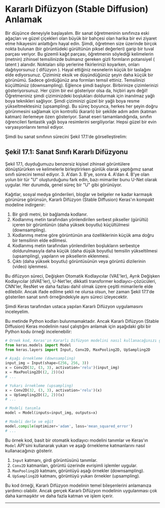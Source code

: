 # Kararlı Difüzyon (Stable Diffusion) Anlamak

Bir düşünce deneyiyle başlayalım. Bir sanat öğretmeninin sınıfınıza eski ağaçları ve güzel çiçekleri olan büyük bir bahçesi olan harika bir evi ziyaret etme hikayesini anlattığını hayal edin. Şimdi, öğretmen size üzerinde birçok nokta bulunan (bir görüntüdeki gürültünün piksel değerleri) garip bir tuval parçası veriyor. Bu gizemli kağıt parçası, öğretmenin söylediği kelimelerin (metnin) zihinsel temsilinizde bulmanız gereken gizli formların potansiyel ( latent ) alanıdır. Noktaları silip yerlerine fikirlerinizi koyarken, onları dağıtıyorsunuz ( difüzyon ). Hayal ettiğiniz nesnelerin küçük bir taslağını elde ediyorsunuz. Çiziminiz eksik ve düşündüğünüz şeyin daha küçük bir görünümü. Sadece gördüğünüz ana formları temsil ettiniz. Temsilinizi küçülttünüz (downsampling). Eğlence şimdi başlıyor. Birbirinize çizimlerinizi gösteriyorsunuz. Her çizim bir evi gösteriyor olsa da, hiçbiri aynı değil! Öğretmeniniz şimdi çiziminizdeki boşlukları doldurmak için inanılmaz yağlı boya teknikleri sağlıyor. Şimdi çiziminizi güzel bir yağlı boya resme yükseltmektesiniz (upsampling). Bu süreç boyunca, herkes her şeyin doğru görünmesini sağlamak için kontrollü (kararlı) bir şekilde adım adım (katman katman) ilerlemeye özen gösteriyor. Sanat eseri tamamlandığında, sınıfın öğrencileri fantastik yağlı boya resimlerini sergiliyorlar. Hepsi güzel bir evin varyasyonlarını temsil ediyor.

Şimdi bu sanat sınıfının sürecini Şekil 17.1'de görselleştirelim:

## Şekil 17.1: Sanat Sınıfı Kararlı Difüzyonu

Şekil 17.1, duyduğumuzu benzersiz kişisel zihinsel görüntülere dönüştürürken ve kelimelerle birleştirirken günlük olarak yaptığımız sanat sınıfı sürecini temsil ediyor. 3. A'dan 3. B'ye, sonra 4. A'dan 4. B'ye olan yolun bir tür "U" oluşturduğunu fark edin, bazı mimariler bunu U-Net olarak uygular. Her durumda, genel süreç bir "U" gibi görünüyor.

Kağıtlar, sosyal medya gönderileri, bloglar ve belgeler ne kadar karmaşık görünürse görünsün, Kararlı Difüzyon (Stable Diffusion) Keras'ın kompakt modeline indirgenir:

1. Bir girdi metni, bir bağlamda kodlanır.
2. Kodlanmış metin tarafından yönlendirilen serbest pikseller (gürültü) içeren bir görüntünün (daha yüksek boyutlu) küçültülmesi (downsampling).
3. Kodlanmış metne göre görüntünün ana özelliklerinin küçük ama doğru bir temsilinin elde edilmesi.
4. Kodlanmış metin tarafından yönlendirilen boşlukların serbestçe doldurulmasıyla daha küçük (daha düşük boyutlu) temsilin yükseltilmesi (upsampling), yapıların ve piksellerin eklenmesi.
5. Çıktı (daha yüksek boyutlu) görüntüsünün veya görüntü dizilerinin (video) işlenmesi.

Bu difüzyon süreci, Değişken Otomatik Kodlayıcılar (VAE'ler), Ayrık Değişken Kodlayıcılar (dVAE'ler), U-Net'ler, dikkatli transformer kodlayıcı-çözücüleri, CNN'ler, ResNet ve daha fazlası dahil olmak üzere çeşitli mimarilerle elde edilebilir. Ancak ifade edilme şekli ne olursa olsun, her zaman Şekil 17.1'de gösterilen sanat sınıfı örneğindekiyle aynı süreci izleyecektir.

Şimdi Keras tarafından ustaca yapılan Kararlı Difüzyon uygulamasını inceleyelim.

Bu metinde Python kodları bulunmamaktadır. Ancak Kararlı Difüzyon (Stable Diffusion) Keras modelinin nasıl çalıştığını anlamak için aşağıdaki gibi bir Python kodu örneği incelenebilir:

```python
# Örnek kod, Keras'ın Kararlı Difüzyon modelini nasıl kullanacağınızı gösterir
from keras.models import Model
from keras.layers import Input, Conv2D, MaxPooling2D, UpSampling2D

# Aşağı örnekleme (downsampling)
input_img = Input(shape=(256, 256, 3))
x = Conv2D(32, (3, 3), activation='relu')(input_img)
x = MaxPooling2D((2, 2))(x)
# ...

# Yukarı örnekleme (upsampling)
x = Conv2D(32, (3, 3), activation='relu')(x)
x = UpSampling2D((2, 2))(x)
# ...

# Modeli tanımla
model = Model(inputs=input_img, outputs=x)

# Modeli derle ve eğit
model.compile(optimizer='adam', loss='mean_squared_error')
# ...
```

Bu örnek kod, basit bir otomatik kodlayıcı modelini tanımlar ve Keras'ın `Model` API'sini kullanarak yukarı ve aşağı örnekleme katmanlarını nasıl kullanacağınızı gösterir.

1. `Input` katmanı, girdi görüntüsünü tanımlar.
2. `Conv2D` katmanları, görüntü üzerinde evrişimli işlemler uygular.
3. `MaxPooling2D` katmanı, görüntüyü aşağı örnekler (downsampling).
4. `UpSampling2D` katmanı, görüntüyü yukarı örnekler (upsampling).

Bu kod örneği, Kararlı Difüzyon modelinin temel bileşenlerini anlamanıza yardımcı olabilir. Ancak gerçek Kararlı Difüzyon modelinin uygulanması çok daha karmaşıktır ve daha fazla katman ve işlem içerir.

---

